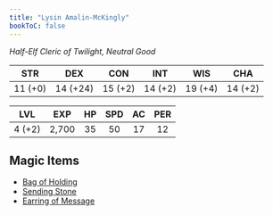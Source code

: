 ```yaml
---
title: "Lysin Amalin-McKingly"
bookToC: false
---
```


*Half-Elf Cleric of Twilight, Neutral Good*

|  STR  |  DEX  |  CON  |  INT  |  WIS  |  CHA  |
|:-----:|:-----:|:-----:|:-----:|:-----:|:-----:|
|11 (+0)|14 (+24)|15 (+2)|14 (+2)|19 (+4)|14 (+2)|

|  LVL  |  EXP  |   HP  |  SPD  |   AC  |  PER  |
|:-----:|:-----:|:-----:|:-----:|:-----:|:-----:|
| 4 (+2)|  2,700|   35  |   50  |   17  |   12  |

## Magic Items 
- [Bag of Holding](https://dnd5e.wikidot.com/wondrous-items:Bag-of-Holding)
- [Sending Stone](https://dnd5e.wikidot.com/wondrous-items:Sending-Stone)
- [Earring of Message](https://dnd5e.wikidot.com/wondrous-items:Earring-of-Message)